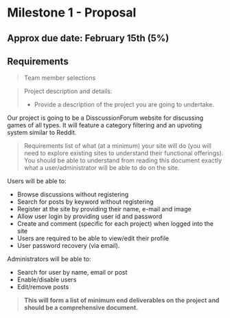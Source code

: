 # Milestone 1 - Proposal
## Approx due date: February 15th (5%)

## Requirements
> Team member selections

> Project description and details:
> - Provide a description of the project you are going to undertake.
  
Our project is going to be a DisscussionForum website for discussing games of all types. It will feature a category filtering and 
  an upvoting system similar to Reddit.

> Requirements list of what (at a minimum) your site will do (you will need to explore existing sites to understand their functional offerings). 
You should be able to understand from reading this document exactly what a user/administrator will be able to do on the site.
     
 Users will be able to:
  - Browse discussions without registering
  - Search for posts by keyword without registering
  - Register at the site by providing their name, e-mail and image
  - Allow user login by providing user id and password
  - Create and comment (specific for each project) when logged into the site
  - Users are required to be able to view/edit their profile
  - User password recovery (via email).


Administrators will be able to:
- Search for user by name, email or post
- Enable/disable users
- Edit/remove posts
 
 > **This will form a list of minimum end deliverables on the project and should be a comprehensive document.**
